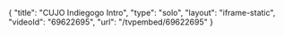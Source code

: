 {
    "title": "CUJO Indiegogo Intro",
    "type": "solo",
    "layout": "iframe-static",
    "videoId": "69622695",
    "url": "\/tvpembed\/69622695"
}